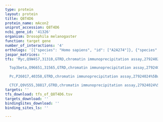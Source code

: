 ```yaml
---
type: protein
layout: protein
title: Q8T4D6
protein_name: mAcon2
uniprot_accession: Q8T4D6
ncbi_gene_id: '41326'
organism: Drosophila melanogaster
function: target gene
number_of_interactions: '4'
orthologs: '[{"species": "Homo sapiens", "id": ["A2A274"]}, {"species": "Danio rerio", "id": ["F8W4M7"]}, {"species": "Mus musculus", "id": ["<a href=\"/protein/q99ki0\">Q99KI0</a>"]}, {"species": "Rattus norvegicus", "id": ["<a href=\"/protein/q9er34\">Q9ER34</a>"]}, {"species": "Caenorhabditis elegans", "id": ["<a href=\"/protein/p34455\">P34455</a>"]}, {"species": "Saccharomyces cerevisiae", "id": ["<a href=\"/protein/p19414\">P19414</a>"]}]'
jaspar_matrices: ''
tfs: 'Myc,Q9W4S7,31310,GTRD,chromatin immunoprecipitation assay,27924024%5Buid%5D,No

  Top3beta,O96651,31565,GTRD,chromatin immunoprecipitation assay,27924024%5Buid%5D,No

  Pc,P26017,40358,GTRD,chromatin immunoprecipitation assay,27924024%5Buid%5D,No

  CTCF,Q9VS55,38817,GTRD,chromatin immunoprecipitation assay,27924024%5Buid%5D,No'
targets: ''
tfs_download: tfs_of_Q8T4D6.tsv
targets_download: ''
bindingSites_download: ''
binding_sites_ls: ''

---
```


